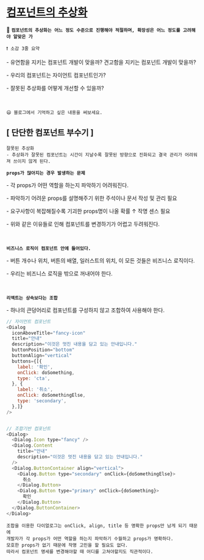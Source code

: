 # [컴포넌트의 추상화](https://kwoncheol.me/posts/break-the-component)

🔖 **`컴포넌트의 추상화는 어느 정도 수준으로 진행해야 적절하며, 확장성은 어느 정도를 고려해야 알맞은 가`**

    ❗ 소감 3줄 요약

\- 유연함을 지키는 컴포넌트 개발이 맞을까? 견고함을 지키는 컴포넌트 개발이 맞을까?

\- 우리의 컴포넌트는 자이언트 컴포넌트인가?

\- 잘못된 추상화를 어떻게 개선할 수 있을까?

<br />

    😃 블로그에서 기억하고 싶은 내용을 써보세요.

## [ 단단한 컴포넌트 부수기 ]

    잘못된 추상화
    - 추상화가 잘못된 컴포넌트는 시간이 지날수록 잘못된 방향으로 진화되고 결국 관리가 어려워져 쓰이지 않게 된다.

**`props가 많아지는 경우 발생하는 문제`**

\- 각 props가 어떤 역할을 하는지 파악하기 어려워진다.

\- 파악하기 어려운 props를 설명해주기 위한 주석이나 문서 작성 및 관리 필요

\- 요구사항이 복잡해질수록 기괴한 props명이 나올 확률 ↑ 작명 센스 필요

\- 위와 같은 이유들로 인해 컴포넌트를 변경하기가 어렵고 두려워진다.

<br />

**`비즈니스 로직이 컴포넌트 안에 들어있다.`**

\- 버튼 개수나 위치, 버튼의 배열, 일러스트의 위치, 이 모든 것들은 비즈니스 로직이다.

\- 우리는 비즈니스 로직을 밖으로 꺼내어야 한다.

<br />

**`리액트는 상속보다는 조합 `**

\- 하나의 큰덩어리로 컴포넌트를 구성하지 않고 조합하여 사용해야 한다.

```js
// 자이언트 컴포넌트
<Dialog
  iconAboveTitle="fancy-icon"
  title="안내"
  description="이것은 멋진 내용을 담고 있는 안내입니다."
  buttonPosition="bottom"
  buttonAlign="vertical"
  buttons={[{
    label: '확인',
    onClick: doSomething,
    type: 'cta',
  }, {
    label: '취소',
    onClick: doSomethingElse,
    type: 'secondary',
  },]}
/>


// 조합기반 컴포넌트
<Dialog>
  <Dialog.Icon type="fancy" />
  <Dialog.Content
    title="안내"
    description="이것은 멋진 내용을 담고 있는 안내입니다."
  />
  <Dialog.ButtonContainer align="vertical">
    <Dialog.Button type="secondary" onClick={doSomethingElse}>
      취소
    </Dialog.Button>
    <Dialog.Button type="primary" onClick={doSomething}>
      확인
    </Dialog.Button>
  </Dialog.ButtonContainer>
</Dialog>

```

    조합을 이용한 다이얼로그는 onClick, align, title 등 명확한 props만 남게 되기 때문에
    개발자가 각 props가 어떤 역할을 하는지 파악하기 수월하고 props가 명확하다.
    모호한 props가 없기 때문에 작명 고민을 할 필요도 없다.
    따라서 컴포넌트 명세를 변경해야할 때 어디를 고쳐야할지도 직관적이다.

<br />
